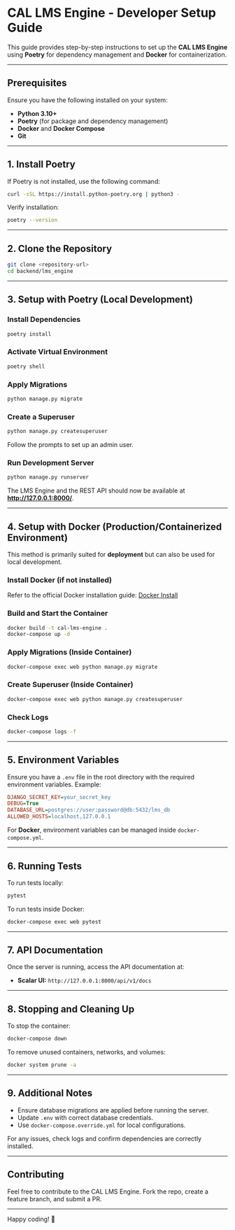 # CAL LMS Engine - Developer Setup Guide

This guide provides step-by-step instructions to set up the **CAL LMS Engine** using **Poetry** for dependency management and **Docker** for containerization.

---

## Prerequisites
Ensure you have the following installed on your system:

- **Python 3.10+**
- **Poetry** (for package and dependency management)
- **Docker** and **Docker Compose**
- **Git**

---

## 1. Install Poetry
If Poetry is not installed, use the following command:
```sh
curl -sSL https://install.python-poetry.org | python3 -
```

Verify installation:
```sh
poetry --version
```

---

## 2. Clone the Repository
```sh
git clone <repository-url>
cd backend/lms_engine
```

---

## 3. Setup with Poetry (Local Development)

### Install Dependencies
```sh
poetry install
```

### Activate Virtual Environment
```sh
poetry shell
```

### Apply Migrations
```sh
python manage.py migrate
```

### Create a Superuser
```sh
python manage.py createsuperuser
```
Follow the prompts to set up an admin user.

### Run Development Server
```sh
python manage.py runserver
```
The LMS Engine and the REST API should now be available at **http://127.0.0.1:8000/**.

---

## 4. Setup with Docker (Production/Containerized Environment)
This method is primarily suited for **deployment** but can also be used for local development.

### Install Docker (if not installed)
Refer to the official Docker installation guide: [Docker Install](https://docs.docker.com/get-docker/)

### Build and Start the Container
```sh
docker build -t cal-lms-engine .
docker-compose up -d
```

### Apply Migrations (Inside Container)
```sh
docker-compose exec web python manage.py migrate
```

### Create Superuser (Inside Container)
```sh
docker-compose exec web python manage.py createsuperuser
```

### Check Logs
```sh
docker-compose logs -f
```

---

## 5. Environment Variables
Ensure you have a `.env` file in the root directory with the required environment variables. Example:
```ini
DJANGO_SECRET_KEY=your_secret_key
DEBUG=True
DATABASE_URL=postgres://user:password@db:5432/lms_db
ALLOWED_HOSTS=localhost,127.0.0.1
```

For **Docker**, environment variables can be managed inside `docker-compose.yml`.

---

## 6. Running Tests
To run tests locally:
```sh
pytest
```
To run tests inside Docker:
```sh
docker-compose exec web pytest
```

---

## 7. API Documentation
Once the server is running, access the API documentation at:
- **Scalar UI:** `http://127.0.0.1:8000/api/v1/docs`

---

## 8. Stopping and Cleaning Up
To stop the container:
```sh
docker-compose down
```
To remove unused containers, networks, and volumes:
```sh
docker system prune -a
```

---

## 9. Additional Notes
- Ensure database migrations are applied before running the server.
- Update `.env` with correct database credentials.
- Use `docker-compose.override.yml` for local configurations.

For any issues, check logs and confirm dependencies are correctly installed.

---

## Contributing
Feel free to contribute to the CAL LMS Engine. Fork the repo, create a feature branch, and submit a PR.

---

Happy coding! 🚀

